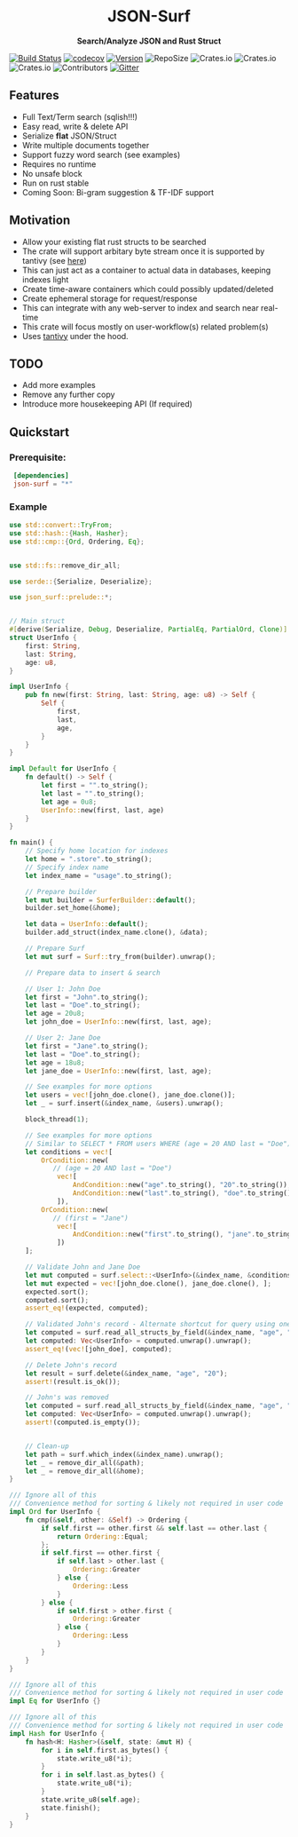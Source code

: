 <div align="center">
 <p><h1>JSON-Surf</h1> </p>
  <p><strong>Search/Analyze JSON and Rust Struct</strong> </p>
</div>

[![Build Status](https://travis-ci.org/sgrust01/json-surf.svg?branch=master)](https://travis-ci.org/sgrust01/json-surf)
[![codecov](https://codecov.io/gh/sgrust01/json-surf/branch/master/graph/badge.svg)](https://codecov.io/gh/sgrust01/json-surf)
[![Version](https://img.shields.io/badge/rustc-1.43.1+-blue.svg)](https://blog.rust-lang.org/2020/05/07/Rust.1.43.1.html) 
![RepoSize](https://img.shields.io/github/repo-size/sgrust01/json-surf)
![Crates.io](https://img.shields.io/crates/l/json-surf)
![Crates.io](https://img.shields.io/crates/v/json-surf)
![Crates.io](https://img.shields.io/crates/d/json-surf)
![Contributors](https://img.shields.io/github/contributors/sgrust01/json-surf)
[![Gitter](https://badges.gitter.im/json-surf/community.svg)](https://gitter.im/json-surf/community?utm_source=badge&utm_medium=badge&utm_campaign=pr-badge)


 ## Features
 * Full Text/Term search  (sqlish!!!)
 * Easy read, write & delete API
 * Serialize __**flat**__ JSON/Struct
 * Write multiple documents together
 * Support fuzzy word search (see examples)
 * Requires no runtime
 * No unsafe block
 * Run on rust stable
 * Coming Soon: Bi-gram suggestion & TF-IDF support

 ## Motivation
 * Allow your existing flat rust structs to be searched
 * The crate will support arbitary byte stream once it is supported by tantivy (see [here](https://github.com/tantivy-search/tantivy/issues/832))
 * This can just act as a container to actual data in databases, keeping indexes light
 * Create time-aware containers which could possibly updated/deleted
 * Create ephemeral storage for request/response
 * This can integrate with any web-server to index and search near real-time
 * This crate will focus mostly on user-workflow(s) related problem(s)
 * Uses [tantivy](https://github.com/tantivy-search/tantivy) under the hood.

 ## TODO
 * Add more examples
 * Remove any further copy
 * Introduce more housekeeping API (If required)


 ## Quickstart

 ### Prerequisite:

  ```toml
   [dependencies]
   json-surf = "*"
 ```

 ### Example
 ```rust
 use std::convert::TryFrom;
 use std::hash::{Hash, Hasher};
 use std::cmp::{Ord, Ordering, Eq};


 use std::fs::remove_dir_all;

 use serde::{Serialize, Deserialize};

 use json_surf::prelude::*;


 // Main struct
 #[derive(Serialize, Debug, Deserialize, PartialEq, PartialOrd, Clone)]
 struct UserInfo {
     first: String,
     last: String,
     age: u8,
 }

 impl UserInfo {
     pub fn new(first: String, last: String, age: u8) -> Self {
         Self {
             first,
             last,
             age,
         }
     }
 }

 impl Default for UserInfo {
     fn default() -> Self {
         let first = "".to_string();
         let last = "".to_string();
         let age = 0u8;
         UserInfo::new(first, last, age)
     }
 }

 fn main() {
     // Specify home location for indexes
     let home = ".store".to_string();
     // Specify index name
     let index_name = "usage".to_string();

     // Prepare builder
     let mut builder = SurferBuilder::default();
     builder.set_home(&home);

     let data = UserInfo::default();
     builder.add_struct(index_name.clone(), &data);

     // Prepare Surf
     let mut surf = Surf::try_from(builder).unwrap();

     // Prepare data to insert & search

     // User 1: John Doe
     let first = "John".to_string();
     let last = "Doe".to_string();
     let age = 20u8;
     let john_doe = UserInfo::new(first, last, age);

     // User 2: Jane Doe
     let first = "Jane".to_string();
     let last = "Doe".to_string();
     let age = 18u8;
     let jane_doe = UserInfo::new(first, last, age);

     // See examples for more options
     let users = vec![john_doe.clone(), jane_doe.clone()];
     let _ = surf.insert(&index_name, &users).unwrap();

     block_thread(1);

     // See examples for more options
     // Similar to SELECT * FROM users WHERE (age = 20 AND last = "Doe") OR (first = "Jane")
     let conditions = vec![
         OrCondition::new(
            // (age = 20 AND last = "Doe")
             vec![
                 AndCondition::new("age".to_string(), "20".to_string()),
                 AndCondition::new("last".to_string(), "doe".to_string())
             ]),
         OrCondition::new(
            // (first = "Jane")
             vec![
                 AndCondition::new("first".to_string(), "jane".to_string())
             ])
     ];

     // Validate John and Jane Doe
     let mut computed = surf.select::<UserInfo>(&index_name, &conditions).unwrap().unwrap();
     let mut expected = vec![john_doe.clone(), jane_doe.clone(), ];
     expected.sort();
     computed.sort();
     assert_eq!(expected, computed);

     // Validated John's record - Alternate shortcut for query using one field only
     let computed = surf.read_all_structs_by_field(&index_name, "age", "20");
     let computed: Vec<UserInfo> = computed.unwrap().unwrap();
     assert_eq!(vec![john_doe], computed);

     // Delete John's record
     let result = surf.delete(&index_name, "age", "20");
     assert!(result.is_ok());

     // John's was removed
     let computed = surf.read_all_structs_by_field(&index_name, "age", "20");
     let computed: Vec<UserInfo> = computed.unwrap().unwrap();
     assert!(computed.is_empty());


     // Clean-up
     let path = surf.which_index(&index_name).unwrap();
     let _ = remove_dir_all(&path);
     let _ = remove_dir_all(&home);
 }

 /// Ignore all of this
 /// Convenience method for sorting & likely not required in user code
 impl Ord for UserInfo {
     fn cmp(&self, other: &Self) -> Ordering {
         if self.first == other.first && self.last == other.last {
             return Ordering::Equal;
         };
         if self.first == other.first {
             if self.last > other.last {
                 Ordering::Greater
             } else {
                 Ordering::Less
             }
         } else {
             if self.first > other.first {
                 Ordering::Greater
             } else {
                 Ordering::Less
             }
         }
     }
 }

 /// Ignore all of this
 /// Convenience method for sorting & likely not required in user code
 impl Eq for UserInfo {}

 /// Ignore all of this
 /// Convenience method for sorting & likely not required in user code
 impl Hash for UserInfo {
     fn hash<H: Hasher>(&self, state: &mut H) {
         for i in self.first.as_bytes() {
             state.write_u8(*i);
         }
         for i in self.last.as_bytes() {
             state.write_u8(*i);
         }
         state.write_u8(self.age);
         state.finish();
     }
 }
 ```